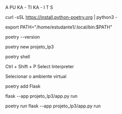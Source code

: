 A PU KA - TI KA - I T S 


curl -sSL https://install.python-poetry.org | python3 -

export PATH="/home/estudante1/.local/bin:$PATH"

poetry --version

poetry new projeto_lp3

poetry shell

 Ctrl + Shift + P Select Interpreter

Selecionar o ambiente virtual

poetry add Flask

flask --app projeto_lp3/app.py run

poetry run flask --app projeto_lp3/app.py run
